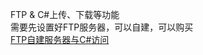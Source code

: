 ﻿FTP & C#上传、下载等功能      
需要先设置好FTP服务器，可以自建，可以购买    
[FTP自建服务器与C#访问](https://github.com/zLulus/My_Note/wiki/FTP%E8%87%AA%E5%BB%BA%E6%9C%8D%E5%8A%A1%E5%99%A8%E4%B8%8EC%23%E8%AE%BF%E9%97%AE)